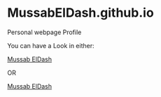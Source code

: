 MussabElDash.github.io
======================

Personal webpage Profile

You can have a Look in either:

<a href="http://MussabElDash.github.io"><p>Mussab ElDash</p></a>
<p>OR</p>
<a href="http://mussab.thempire.net"><p>Mussab ElDash</p></a>